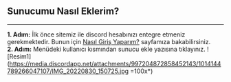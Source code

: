 ## Sunucumu Nasıl Eklerim?
***
**1. Adım:** İlk önce sitemiz ile discord hesabınızı entegre etmeniz gerekmektedir. Bunun için [Nasıl Giriş Yaparım?](https://gta.ninja/s/genel/nasil-giris-yapilir) sayfamıza bakabilirsiniz.<br/>
**2. Adım:** Menüdeki kullanıcı kısmından sunucu ekle yazısına tıklayınız.
![Resim1](https://media.discordapp.net/attachments/997204872858452143/1014144789266047107/IMG_20220830_150725.jpg =100x*)
